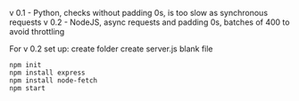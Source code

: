 v 0.1 - Python, checks without padding 0s, is too slow as synchronous requests
v 0.2 - NodeJS, async requests and padding 0s, batches of 400 to avoid throttling 

For v 0.2 set up:
create folder
create server.js blank file

```
npm init
npm install express
npm install node-fetch
npm start
```
